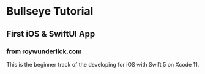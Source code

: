 # Bullseye Tutorial

## First iOS & SwiftUI App

### from roywunderlick.com

This is the beginner track of the developing for iOS with Swift 5 on Xcode 11.
